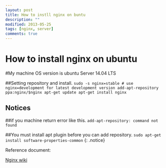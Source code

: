 ```yaml
---
layout: post
title: How to instll nginx on buntu
description: ""
modified: 2013-05-25
tags: [nginx, server]
comments: true
---
```


How to install nginx on ubuntu
=======

#My machine OS version is ubuntu Server 14.04 LTS

##Setting repository and install.
`sudo -s
nginx=stable # use nginx=development for latest development version
add-apt-repository ppa:nginx/$nginx
apt-get update
apt-get install nginx`

## Notices
##if you machine return error like this.
`add-apt-repository: command not found`

##You must install apt plugin before you can add repository.
`sudo apt-get install software-properties-common`
{: .notice}

Reference document:
<div markdown="0"><a href="http://wiki.nginx.org/Install" class="btn btn-info">Nginx wiki</a></div>
